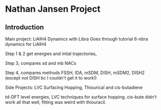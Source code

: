 # Nathan Jansen Project

## Introduction

Main project: LiAlH4 Dynamics with Libra
Goes through tutorial 6-nbra dynamics for LiAlH4

Step 1 & 2 get energies and intial trajectories,

Step 3, compares sd and mb NACs

Step 4, compares methods FSSH, IDA, mSDM, DISH, mSDM2, DISH2 (except not DISH bc I couldn't get it to work!)

Side Projects: LVC Surfacing Hopping, Thiourical and cis-butadiene

td-DFT level energies, LVC techniques for surface hopping. cis-bute didn't work all that well, fitting was weird with thiouracil.

